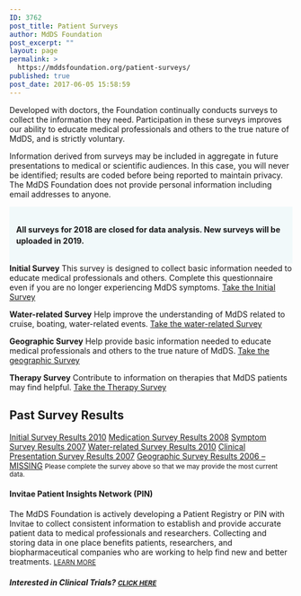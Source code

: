 ```yaml
---
ID: 3762
post_title: Patient Surveys
author: MdDS Foundation
post_excerpt: ""
layout: page
permalink: >
  https://mddsfoundation.org/patient-surveys/
published: true
post_date: 2017-06-05 15:58:59
---
```

Developed with doctors, the Foundation continually conducts surveys to collect the information they need. Participation in these surveys improves our ability to educate medical professionals and others to the true nature of MdDS, and is strictly voluntary.

Information derived from surveys may be included in aggregate in future presentations to medical or scientific audiences. In this case, you will never be identified; results are coded before being reported to maintain privacy. The MdDS Foundation does not provide personal information including email addresses to anyone.
<div style="padding: 12px; background-color: #f1f9fa; line-height: 1.4;">
<h4>All surveys for 2018 are closed for data analysis. New surveys will be uploaded in 2019.</h4>
</div>
<strong>Initial Survey</strong>
This survey is designed to collect basic information needed to educate medical professionals and others. Complete this questionnaire even if you are no longer experiencing MdDS symptoms.
<a class="arrow" href="https://freeonlinesurveys.com/s.asp?sid=3k553y4dkm6792i634292#/0" target="_blank" rel="noopener">Take the Initial Survey</a>

<strong>Water-related Survey</strong>
Help improve the understanding of MdDS related to cruise, boating, water-related events.
<a class="arrow" href="https://freeonlinesurveys.com/s.asp?sid=6s101ln8hcipahr284058#/0" target="_blank" rel="noopener">Take the water-related Survey</a>

<strong>Geographic Survey</strong>
Help provide basic information needed to educate medical professionals and others to the true nature of MdDS.
<a class="arrow" href="https://freeonlinesurveys.com/s.asp?sid=zxxeo9zcyhe4ubl284056#/0" target="_blank" rel="noopener">Take the geographic Survey</a>

<strong>Therapy Survey</strong>
Contribute to information on therapies that MdDS patients may find helpful.
<a class="arrow" href="https://freeonlinesurveys.com/s/nySnlBGe#/0" target="_blank" rel="noopener">Take the Therapy Survey</a>
<h2>Past Survey Results</h2>
<a class="arrow" href="https://mddsfoundation.org/wp-content/uploads/2017/07/Initial-Survey-Results-2010.pdf" rel="noopener">Initial Survey Results 2010</a>
<a class="arrow" href="https://mddsfoundation.org/wp-content/uploads/2017/07/Medication-Survey-Results-2008.pdf" rel="noopener">Medication Survey Results 2008</a>
<a class="arrow" href="https://mddsfoundation.org/wp-content/uploads/2017/07/Symptom-Survey-Results-2007.pdf" rel="noopener">Symptom Survey Results 2007</a>
<a class="arrow" href="https://mddsfoundation.org/wp-content/uploads/2017/07/WaterRelated-Survey-Results-2010.pdf" rel="noopener">Water-related Survey Results 2010</a>
<a class="arrow" href="https://mddsfoundation.org/wp-content/uploads/2017/07/Clinical-Presentation-Survey-Results-2007.pdf" rel="noopener">Clinical Presentation Survey Results 2007</a>
<a class="arrow" href="MISSING" rel="noopener">Geographic Survey Results 2006 – MISSING</a> <small>Please complete the survey above so that we may provide the most current data.</small>
<h4>Invitae Patient Insights Network (PIN)</h4>
The MdDS Foundation is actively developing a Patient Registry or PIN with Invitae to collect consistent information to establish and provide accurate patient data to medical professionals and researchers. Collecting and storing data in one place benefits patients, researchers, and biopharmaceutical companies who are working to help find new and better treatments. <small><a href="https://pin.invitae.com/learnmore/we-promise.html">LEARN MORE</a></small>
<h5>Interested in Clinical Trials? <small><a href="https://mddsfoundation.org/clinical-studies/">CLICK HERE</a></small></h5>